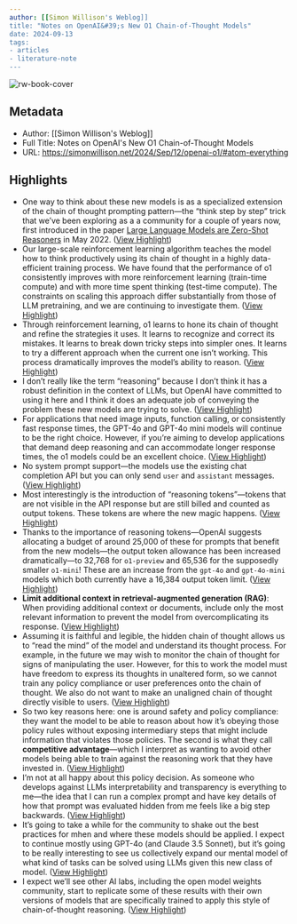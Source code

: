 ```yaml
---
author: [[Simon Willison's Weblog]]
title: "Notes on OpenAI&#39;s New O1 Chain-of-Thought Models"
date: 2024-09-13
tags: 
- articles
- literature-note
---
```

![rw-book-cover](https://simonwillison.net/favicon.ico)

## Metadata
- Author: [[Simon Willison's Weblog]]
- Full Title: Notes on OpenAI's New O1 Chain-of-Thought Models
- URL: https://simonwillison.net/2024/Sep/12/openai-o1/#atom-everything

## Highlights
- One way to think about these new models is as a specialized extension of the chain of thought prompting pattern—the “think step by step” trick that we’ve been exploring as a a community for a couple of years now, first introduced in the paper [Large Language Models are Zero-Shot Reasoners](https://arxiv.org/abs/2205.11916) in May 2022. ([View Highlight](https://read.readwise.io/read/01j7m76mh697jxd56q5512kc9a))
- Our large-scale reinforcement learning algorithm teaches the model how to think productively using its chain of thought in a highly data-efficient training process. We have found that the performance of o1 consistently improves with more reinforcement learning (train-time compute) and with more time spent thinking (test-time compute). The constraints on scaling this approach differ substantially from those of LLM pretraining, and we are continuing to investigate them. ([View Highlight](https://read.readwise.io/read/01j7m76xa65a2y14s9s595qxe6))
- Through reinforcement learning, o1 learns to hone its chain of thought and refine the strategies it uses. It learns to recognize and correct its mistakes. It learns to break down tricky steps into simpler ones. It learns to try a different approach when the current one isn’t working. This process dramatically improves the model’s ability to reason. ([View Highlight](https://read.readwise.io/read/01j7m77jb5t8dtrh0fv0613zt7))
- I don’t really like the term “reasoning” because I don’t think it has a robust definition in the context of LLMs, but OpenAI have committed to using it here and I think it does an adequate job of conveying the problem these new models are trying to solve. ([View Highlight](https://read.readwise.io/read/01j7m781rxpbz86ts0gwg9mgyz))
- For applications that need image inputs, function calling, or consistently fast response times, the GPT-4o and GPT-4o mini models will continue to be the right choice. However, if you’re aiming to develop applications that demand deep reasoning and can accommodate longer response times, the o1 models could be an excellent choice. ([View Highlight](https://read.readwise.io/read/01j7m78d0qyshkc365gsfjfdb5))
- No system prompt support—the models use the existing chat completion API but you can only send `user` and `assistant` messages. ([View Highlight](https://read.readwise.io/read/01j7m78xceesapd91fnykw4d5h))
- Most interestingly is the introduction of “reasoning tokens”—tokens that are not visible in the API response but are still billed and counted as output tokens. These tokens are where the new magic happens. ([View Highlight](https://read.readwise.io/read/01j7m797ahc3hkerq8qn0efh41))
- Thanks to the importance of reasoning tokens—OpenAI suggests allocating a budget of around 25,000 of these for prompts that benefit from the new models—the output token allowance has been increased dramatically—to 32,768 for `o1-preview` and 65,536 for the supposedly smaller `o1-mini`! These are an increase from the `gpt-4o` and `gpt-4o-mini` models which both currently have a 16,384 output token limit. ([View Highlight](https://read.readwise.io/read/01j7m79hj9dstn9fyj0ert9g6x))
- **Limit additional context in retrieval-augmented generation (RAG)**: When providing additional context or documents, include only the most relevant information to prevent the model from overcomplicating its response. ([View Highlight](https://read.readwise.io/read/01j7m79tzmhjr022r3sq5efg6n))
- Assuming it is faithful and legible, the hidden chain of thought allows us to “read the mind” of the model and understand its thought process. For example, in the future we may wish to monitor the chain of thought for signs of manipulating the user. However, for this to work the model must have freedom to express its thoughts in unaltered form, so we cannot train any policy compliance or user preferences onto the chain of thought. We also do not want to make an unaligned chain of thought directly visible to users. ([View Highlight](https://read.readwise.io/read/01j7m7a9k04tgydnfg2557erkk))
- So two key reasons here: one is around safety and policy compliance: they want the model to be able to reason about how it’s obeying those policy rules without exposing intermediary steps that might include information that violates those policies. The second is what they call **competitive advantage**—which I interpret as wanting to avoid other models being able to train against the reasoning work that they have invested in. ([View Highlight](https://read.readwise.io/read/01j7m7azg5mgrcqj76te2392y6))
- I’m not at all happy about this policy decision. As someone who develops against LLMs interpretability and transparency is everything to me—the idea that I can run a complex prompt and have key details of how that prompt was evaluated hidden from me feels like a big step backwards. ([View Highlight](https://read.readwise.io/read/01j7m7bpqkwsqppahshz09e1e8))
- It’s going to take a while for the community to shake out the best practices for mhen and where these models should be applied. I expect to continue mostly using GPT-4o (and Claude 3.5 Sonnet), but it’s going to be really interesting to see us collectively expand our mental model of what kind of tasks can be solved using LLMs given this new class of model. ([View Highlight](https://read.readwise.io/read/01j7m7dcbcv4e9740y9g0tf4aa))
- I expect we’ll see other AI labs, including the open model weights community, start to replicate some of these results with their own versions of models that are specifically trained to apply this style of chain-of-thought reasoning. ([View Highlight](https://read.readwise.io/read/01j7m7dwhtj7bw19kacbrf5sq6))
